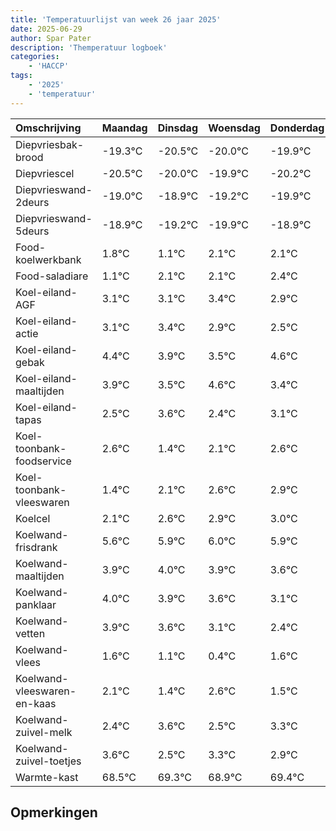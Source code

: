 ```yaml
---
title: 'Temperatuurlijst van week 26 jaar 2025'
date: 2025-06-29
author: Spar Pater
description: 'Themperatuur logboek'
categories:
    - 'HACCP'
tags:
    - '2025'
    - 'temperatuur'
---
```

|Omschrijving|Maandag|Dinsdag|Woensdag|Donderdag|Vrijdag|Zaterdag|Zondag|
|:---|:---|:---|:---|:---|:---|:---|:---|
|Diepvriesbak-brood|-19.3°C|-20.5°C|-20.0°C|-19.9°C|-20.2°C|-20.9°C|-19.9°C|
|Diepvriescel|-20.5°C|-20.0°C|-19.9°C|-20.2°C|-20.9°C|-19.9°C|-19.9°C|
|Diepvrieswand-2deurs|-19.0°C|-18.9°C|-19.2°C|-19.9°C|-18.9°C|-18.9°C|-18.6°C|
|Diepvrieswand-5deurs|-18.9°C|-19.2°C|-19.9°C|-18.9°C|-18.9°C|-18.6°C|-19.1°C|
|Food-koelwerkbank|1.8°C|1.1°C|2.1°C|2.1°C|2.4°C|1.9°C|1.5°C|
|Food-saladiare|1.1°C|2.1°C|2.1°C|2.4°C|1.9°C|1.5°C|2.6°C|
|Koel-eiland-AGF|3.1°C|3.1°C|3.4°C|2.9°C|2.5°C|3.6°C|2.4°C|
|Koel-eiland-actie|3.1°C|3.4°C|2.9°C|2.5°C|3.6°C|2.4°C|3.1°C|
|Koel-eiland-gebak|4.4°C|3.9°C|3.5°C|4.6°C|3.4°C|4.1°C|4.6°C|
|Koel-eiland-maaltijden|3.9°C|3.5°C|4.6°C|3.4°C|4.1°C|4.6°C|4.9°C|
|Koel-eiland-tapas|2.5°C|3.6°C|2.4°C|3.1°C|3.6°C|3.9°C|4.0°C|
|Koel-toonbank-foodservice|2.6°C|1.4°C|2.1°C|2.6°C|2.9°C|3.0°C|2.9°C|
|Koel-toonbank-vleeswaren|1.4°C|2.1°C|2.6°C|2.9°C|3.0°C|2.9°C|2.6°C|
|Koelcel|2.1°C|2.6°C|2.9°C|3.0°C|2.9°C|2.6°C|2.1°C|
|Koelwand-frisdrank|5.6°C|5.9°C|6.0°C|5.9°C|5.6°C|5.1°C|4.4°C|
|Koelwand-maaltijden|3.9°C|4.0°C|3.9°C|3.6°C|3.1°C|2.4°C|3.6°C|
|Koelwand-panklaar|4.0°C|3.9°C|3.6°C|3.1°C|2.4°C|3.6°C|2.5°C|
|Koelwand-vetten|3.9°C|3.6°C|3.1°C|2.4°C|3.6°C|2.5°C|3.3°C|
|Koelwand-vlees|1.6°C|1.1°C|0.4°C|1.6°C|0.5°C|1.3°C|0.9°C|
|Koelwand-vleeswaren-en-kaas|2.1°C|1.4°C|2.6°C|1.5°C|2.3°C|1.9°C|2.4°C|
|Koelwand-zuivel-melk|2.4°C|3.6°C|2.5°C|3.3°C|2.9°C|3.4°C|3.7°C|
|Koelwand-zuivel-toetjes|3.6°C|2.5°C|3.3°C|2.9°C|3.4°C|3.7°C|3.1°C|
|Warmte-kast|68.5°C|69.3°C|68.9°C|69.4°C|69.7°C|69.1°C|69.1°C|

## Opmerkingen



